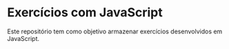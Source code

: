 # Exercícios com JavaScript

Este repositório tem como objetivo armazenar exercícios desenvolvidos em JavaScript. 
